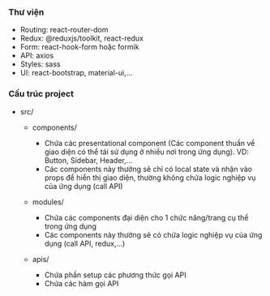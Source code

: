 ### Thư viện
- Routing: react-router-dom
- Redux: @reduxjs/toolkit, react-redux
- Form: react-hook-form hoặc formik
- API: axios
- Styles: sass
- UI: react-bootstrap, material-ui,...

### Cấu trúc project

- src/
  - components/
    - Chứa các presentational component (Các component thuần về giao diện có thể tái sử dụng ở nhiều nơi trong ứng dụng). VD: Button, Sidebar, Header,...
    - Các components này thường sẽ chỉ có local state và nhận vào props để hiển thị giao diện, thường không chứa logic nghiệp vụ của ứng dụng (call API)

  - modules/
    - Chứa các components đại diện cho 1 chức năng/trang cụ thể trong ứng dụng
    - Các components này thường sẽ có chứa logic nghiệp vụ của ứng dụng (call API, redux,...)

  - apis/
    - Chứa phần setup các phương thức gọi API
    - Chứa các hàm gọi API
